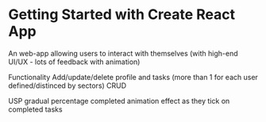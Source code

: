 # Getting Started with Create React App

An web-app allowing users to interact with themselves (with high-end UI/UX - lots of feedback with animation)

Functionality Add/update/delete profile and tasks (more than 1 for each user defined/distinced by sectors) CRUD

USP gradual percentage completed animation effect as they tick on completed tasks